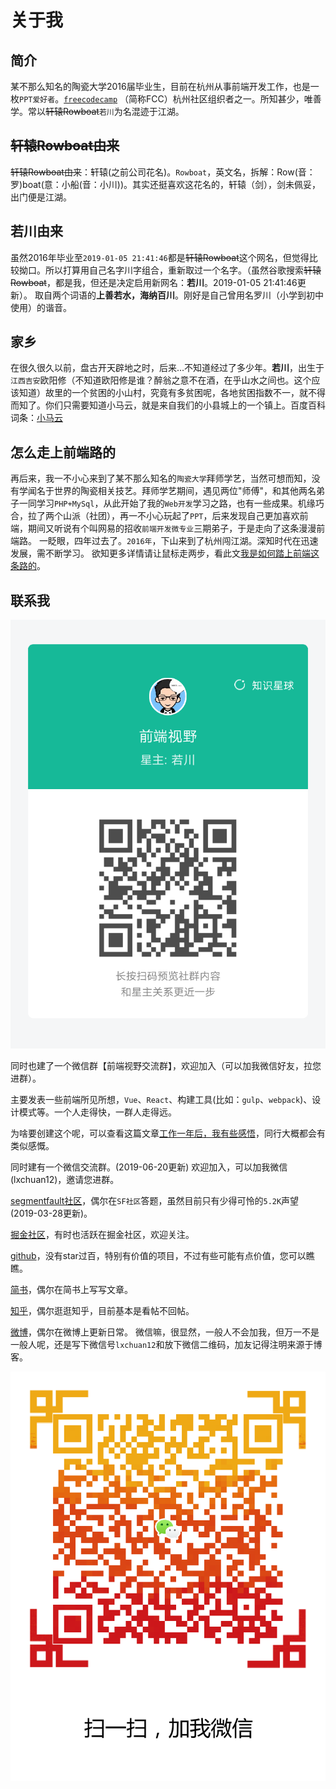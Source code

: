 # 关于我

## 简介

某不那么知名的陶瓷大学2016届毕业生，目前在杭州从事前端开发工作，也是一枚`PPT爱好者`。[`freecodecamp`](https://learn.freecodecamp.one/) （简称FCC）杭州社区组织者之一。所知甚少，唯善学。常以~~轩辕Rowboat~~`若川`为名混迹于江湖。

## ~~轩辕Rowboat由来~~

~~轩辕Rowboat由来~~：轩辕(之前公司花名)。`Rowboat`，英文名，拆解：Row(音：罗)boat(意：小船(音：小川))。其实还挺喜欢这花名的，轩辕（剑），剑未佩妥，出门便是江湖。

## 若川由来

虽然2016年毕业至`2019-01-05 21:41:46`都是~~轩辕Rowboat~~这个网名，但觉得比较拗口。所以打算用自己名字川字组合，重新取过一个名字。（虽然谷歌搜索~~轩辕Rowboat~~，都是我，但还是决定启用新网名：**若川**。2019-01-05 21:41:46更新）。
取自两个词语的**上善若水，海纳百川**。刚好是自己曾用名罗川（小学到初中使用）的谐音。

## 家乡

在很久很久以前，盘古开天辟地之时，后来...不知道经过了多少年。**若川**，出生于`江西吉安`欧阳修（不知道欧阳修是谁？醉翁之意不在酒，在乎山水之间也。这个应该知道）故里的一个贫困的小山村，究竟有多贫困呢，各地贫困指数不一，就不得而知了。你们只需要知道小马云，就是来自我们的小县城上的一个镇上。百度百科词条：[小马云](https://baike.baidu.com/item/%E8%8C%83%E5%B0%8F%E5%8B%A4/20198128?fr=aladdin&fromid=20199280&fromtitle=%E5%B0%8F%E9%A9%AC%E4%BA%91)

## 怎么走上前端路的

再后来，我一不小心来到了某不那么知名的`陶瓷大学`拜师学艺，当然可想而知，没有学闻名于世界的陶瓷相关技艺。拜师学艺期间，遇见两位"师傅"，和其他两名弟子一同学习`PHP+MySql`，从此开始了我的`Web开发`学习之路，也有一些成果。机缘巧合，拉了两个山派（社团），再一不小心玩起了`PPT`，后来发现自己更加喜欢前端，期间又听说有个叫网易的招收`前端开发微专业`三期弟子，于是走向了这条漫漫前端路。
一眨眼，四年过去了。`2016年`，下山来到了杭州闯江湖。深知时代在迅速发展，需不断学习。
欲知更多详情请让鼠标走两步，看此文[我是如何踏上前端这条路的](../20160907-How-do-I-set-foot-on-the-front-end-of-the-road/)。

## 联系我

![知识星球【**前端视野**】二维码，欢迎扫码免费加入](./zsxq.png)

同时也建了一个微信群【前端视野交流群】，欢迎加入（可以加我微信好友，拉您进群）。

主要发表一些前端所见所想，`Vue`、`React`、构建工具(比如：`gulp`、`webpack`)、设计模式等。一个人走得快，一群人走得远。

为啥要创建这个呢，可以查看这篇文章[工作一年后，我有些感悟](../20170602-After-a-year-s-work-I-had-some-insights/)，同行大概都会有类似感慨。

同时建有一个微信交流群。(2019-06-20更新)
欢迎加入，可以加我微信(lxchuan12)，邀请您进群。

[segmentfault社区](https://segmentfault.com/u/lxchuan12)，偶尔在`SF社区`答题，虽然目前只有少得可怜的`5.2K`声望(2019-03-28更新)。

[掘金社区](https://juejin.im/user/57974dc55bbb500063f522fd/posts)，有时也活跃在掘金社区，欢迎关注。

[github](https://github.com/lxchuan12)，没有star过百，特别有价值的项目，不过有些可能有点价值，您可以瞧瞧。

[简书](http://www.jianshu.com/u/83129d433d72)，偶尔在简书上写写文章。

[知乎](https://www.zhihu.com/people/lxchuan12/activities)，偶尔逛逛知乎，目前基本是看帖不回帖。

[微博](https://weibo.com/lxchuan12)，偶尔在微博上更新日常。
微信嘛，很显然，一般人不会加我，但万一不是一般人呢，还是写下微信号`lxchuan12`和放下微信二维码，加友记得注明来源于博客。

![扫一扫，加我微信，欢迎交流](./wechat.png)
